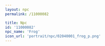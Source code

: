 ```yaml
---
layout: npc
permalink: /11000082

title: Npc
id: '11000082'
npc_name: 'Frog'
icon_url: 'portrait/npc/02040001_frog_p.png'
---
```

